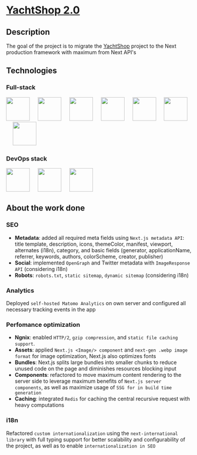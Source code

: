 # [YachtShop 2.0](https://uus.yachtshop.ee/)

## Description

The goal of the project is to migrate the [YachtShop](https://github.com/RoundedToken/yacht_shop) project to the Next production framework with maximum from Next API's

## Technologies

### Full-stack 

<p>
<img background-color='#ECD53F' width='64' src='https://github.com/RoundedToken/yacht_shop_admin/assets/117864556/b3ae4356-16be-454d-97dd-1d5d30f49413'/>
&emsp;
<img background-color='#ECD53F' width='64' src='https://github.com/RoundedToken/ticketSearch/assets/117864556/fb446c3b-df86-4093-9128-5a2935970d7b'/>
&emsp;
<img background-color='#ECD53F' width='64' src='https://user-images.githubusercontent.com/117864556/231853059-42dbeb92-46e5-464c-96fb-1f96c318f2b3.svg'/>
&emsp;
<img background-color='#ECD53F' width='64' src='https://github.com/RoundedToken/yacht_shop_2.0/assets/117864556/7757e5e0-9d25-44f5-b8ff-c1e604393592'/>
&emsp;
<img background-color='#ECD53F' width='64' src='https://user-images.githubusercontent.com/117864556/231822337-e7f5ac40-8640-4be1-b23a-d43fd642262c.svg'/>
&emsp;
<img background-color='#ECD53F' width='64' src='https://user-images.githubusercontent.com/117864556/231822633-2a95fe34-3182-4ab9-8025-2c78027190a8.svg'/>
&emsp;
<img background-color='#ECD53F' width='64' src='https://user-images.githubusercontent.com/117864556/231823330-a690159b-92b3-4127-a6f2-52ef8356371e.svg'/>

### DevOps stack
<p>
<img background-color='#ECD53F' width='64' src='https://github.com/RoundedToken/yacht_shop/assets/117864556/9d33c06d-9eec-402f-b901-df0678630a27'/>
&emsp;
<img background-color='#ECD53F' width='64' src='https://github.com/RoundedToken/yacht_shop/assets/117864556/aeaebabf-088b-4abe-bf5f-e11881ca983c'/>
&emsp;
<img background-color='#ECD53F' width='64' src='https://github.com/RoundedToken/yacht_shop/assets/117864556/cfb831eb-8c68-49b2-bbb9-c880f74c3850'/>

## About the work done

### SEO
- **Metadata**: added all required meta fields using `Next.js metadata API`: title template, description, icons, themeColor, manifest, viewport, alternates (i18n), category, and basic fields (generator, applicationName, referrer, keywords, authors, colorScheme, creator, publisher)
- **Social**: implemented `OpenGraph` and Twitter metadata with `ImageResponse API` (considering i18n)
- **Robots**: `robots.txt`, `static sitemap`, `dynamic sitemap` (considering i18n)

### Analytics
Deployed `self-hosted Matomo Analytics` on own server and configured all necessary tracking events in the app

### Perfomance optimization
- **Ngnix**: enabled `HTTP/2`, `gzip compression`, and `static file caching support`.
- **Assets**: applied `Next.js <Image/> component` and `next-gen .webp image format` for image optimization, Next.js also optimizes fonts
- **Bundles**: Next.js splits large bundles into smaller chunks to reduce unused code on the page and diminishes resources blocking input
- **Components**: refactored to move maximum content rendering to the server side to leverage maximum benefits of `Next.js server components`, as well as maximize usage of `SSG for in build time generation`
- **Caching**: integrated `Redis` for caching the central recursive request with heavy computations

### i18n
Refactored `custom internationalization` using the `next-international library` with full typing support for better scalability and configurability of the project, as well as to enable `internationalization in SEO`


